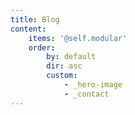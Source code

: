 ```yaml
---
title: Blog
content:
    items: '@self.modular'
    order:
        by: default
        dir: asc
        custom: 
            - _hero-image
            - _contact
---
```


